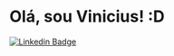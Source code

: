 # Olá, sou Vinicius! :D


[![Linkedin Badge](https://img.shields.io/badge/-Vinicius-blue?style=flat-square&logo=Linkedin&logoColor=white&link=https://www.linkedin.com/in/vinicius-de-lima-alves-7a1b11204)](https://www.linkedin.com/in/vinicius-de-lima-alves-7a1b11204)
